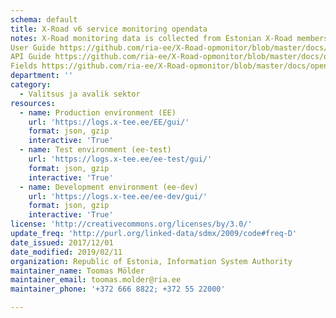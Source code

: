 ```yaml
---
schema: default
title: X-Road v6 service monitoring opendata
notes: X-Road monitoring data is collected from Estonian X-Road members security servers available by X-Road Center (Republic of Estonia Information System Authority, Riigi Infosüsteemi Amet, RIA) and published as opendata with a delay of 10 days from actual transaction execution time. Timestamps (specifically requestInTs) are rounded to hour precision and presented in form of Unix timestamp (epoch time). X-Road data that is being published as open data by RIA does not contain data considered to be for internal use only and information about the security authorities.
User Guide https://github.com/ria-ee/X-Road-opmonitor/blob/master/docs/opendata/user_guide/ug_opendata_interface.md
API Guide https://github.com/ria-ee/X-Road-opmonitor/blob/master/docs/opendata/user_guide/ug_opendata_api.md
Fields https://github.com/ria-ee/X-Road-opmonitor/blob/master/docs/opendata/user_guide/cfg_lists/field_data.yaml
department: ''
category:
  - Valitsus ja avalik sektor
resources:
  - name: Production environment (EE)
    url: 'https://logs.x-tee.ee/EE/gui/'
    format: json, gzip
    interactive: 'True'
  - name: Test environment (ee-test)
    url: 'https://logs.x-tee.ee/ee-test/gui/'
    format: json, gzip
    interactive: 'True'
  - name: Development environment (ee-dev)
    url: 'https://logs.x-tee.ee/ee-dev/gui/'
    format: json, gzip
    interactive: 'True'
license: 'http://creativecommons.org/licenses/by/3.0/'
update_freq: 'http://purl.org/linked-data/sdmx/2009/code#freq-D'
date_issued: 2017/12/01
date_modified: 2019/02/11
organization: Republic of Estonia, Information System Authority
maintainer_name: Toomas Mölder
maintainer_email: toomas.molder@ria.ee
maintainer_phone: '+372 666 8822; +372 55 22000'

---
```

